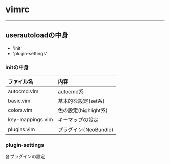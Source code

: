 # vimrc
---------------

## userautoloadの中身
* 'init'
* 'plugin-settings'

### initの中身
|ファイル名             |内容                   |
|:----------------------|:----------------------|
|autocmd.vim            |autocmd系              |
|basic.vim              |基本的な設定(set系)    |
|colors.vim             |色の設定(highlight系)  |
|key-mappings.vim       |キーマップの設定       |
|plugins.vim            |プラグイン(NeoBundle)  |

### plugin-settings
各プラグインの設定
